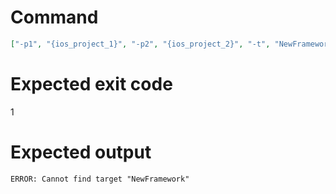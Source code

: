 # Command
```json
["-p1", "{ios_project_1}", "-p2", "{ios_project_2}", "-t", "NewFramework"]
```

# Expected exit code
1

# Expected output
```
ERROR: Cannot find target "NewFramework"

```
